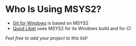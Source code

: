 # Who Is Using MSYS2?

* [Git for Windows](https://gitforwindows.org/) is based on MSYS2
* [Quod Libet](https://quodlibet.readthedocs.io) uses MSYS2 for its Windows
  build and for CI

*Feel free to add your project to this list!*